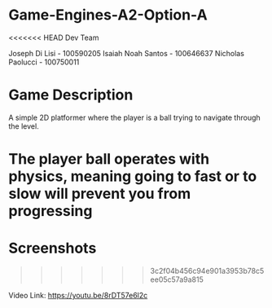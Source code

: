 # Game-Engines-A2-Option-A

<<<<<<< HEAD
Dev Team

Joseph Di Lisi - 100590205
Isaiah Noah Santos - 100646637
Nicholas Paolucci - 100750011

# Game Description

A simple 2D platformer where the player is a ball trying
to navigate through the level. 

The player ball operates with physics, meaning going to fast
or to slow will prevent you from progressing
=======

# Screenshots
>>>>>>> 3c2f04b456c94e901a3953b78c5ee05c57a9a815
 
Video Link: https://youtu.be/8rDT57e6l2c